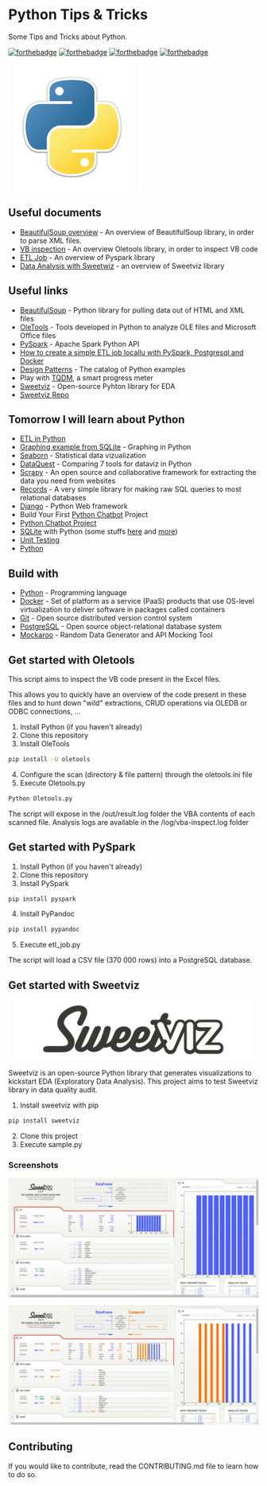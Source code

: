 # Python Tips & Tricks

Some Tips and Tricks about Python.

[![forthebadge](https://forthebadge.com/images/badges/made-with-python.svg)](http://forthebadge.com)  [![forthebadge](https://forthebadge.com/images/badges/contains-technical-debt.svg)](http://forthebadge.com)  [![forthebadge](https://forthebadge.com/images/badges/check-it-out.svg)](http://forthebadge.com)  [![forthebadge](https://forthebadge.com/images/badges/built-with-love.svg)](http://forthebadge.com)

![Python](./images/python-logo-256.png)

## Useful documents

* [BeautifulSoup overview](./scripts/XmlParser.py) - An overview of BeautifulSoup library, in order to parse XML files.
* [VB inspection](./scripts/Oletools.py) - An overview Oletools library, in order to inspect VB code
* [ETL Job](./scripts/etl_job.py) - An overview of Pyspark library
* [Data Analysis with Sweetwiz](./scripts/sample.py) - an overview of Sweetviz library

## Useful links

* [BeautifulSoup](https://www.crummy.com/software/BeautifulSoup/bs4/doc/) - Python library for pulling data out of HTML and XML files
* [OleTools](http://www.decalage.info/python/oletools) - Tools developed in Python to analyze OLE files and Microsoft Office files
* [PySpark](https://pypi.org/project/pyspark/) - Apache Spark Python API
* [How to create a simple ETL job locallu with PySpark, Postgresql and Docker](https://itnext.io/how-to-create-a-simple-etl-job-locally-with-pyspark-postgresql-and-docker-ea53cd43311d?gi=a2a94c46582d)
* [Design Patterns](https://refactoring.guru/design-patterns/python) - The catalog of Python examples
* Play with [TQDM](https://tqdm.github.io/), a smart progress meter
* [Sweetviz](https://pypi.org/project/sweetviz/) - Open-source Pyhton library for EDA
* [Sweetviz Repo](https://github.com/fbdesignpro/sweetviz)

## Tomorrow I will learn about Python

* [ETL in Python](https://towardsdatascience.com/how-to-write-etl-operations-in-python-baffbceeadf4)
* [Graphing example from SQLite](https://pythonprogramming.net/graphing-from-sqlite-database/) - Graphing in Python
* [Seaborn](http://seaborn.pydata.org/) - Statistical data vizualization
* [DataQuest](https://www.dataquest.io/blog/python-data-visualization-libraries/) - Comparing 7 tools for dataviz in Python
* [Scrapy](https://scrapy.org/) - An open source and collaborative framework for extracting the data you need from websites
* [Records](https://github.com/kennethreitz-archive/records) - A very simple library for making raw SQL queries to most relational databases
* [Django](https://www.djangoproject.com/) - Python Web framework
* Build Your First [Python Chatbot](https://dzone.com/articles/python-chatbot-project-build-your-first-python-pro) Project
* [Python Chatbot Project](https://data-flair.training/blogs/python-chatbot-project/)
* [SQLite](https://www.sqlitetutorial.net/sqlite-python/insert/) with Python (some stuffs [here](https://zestedesavoir.com/tutoriels/1294/des-bases-de-donnees-en-python-avec-sqlite3/) and [more](https://docs.python.org/2/library/sqlite3.html))
* [Unit Testing](https://docs.python.org/fr/3/library/unittest.html)
* [Python](https://openclassrooms.com/fr/courses/235344-apprenez-a-programmer-en-python/232721-apprehendez-les-classes)

## Build with

* [Python](https://www.python.org/) - Programming language
* [Docker](https://www.docker.com/) - Set of platform as a service (PaaS) products that use OS-level virtualization to deliver software in packages called containers
* [Git](https://git-scm.com) - Open source distributed version control system
* [PostgreSQL](https://www.postgresql.org) - Open source object-relational database system
* [Mockaroo](https://www.mockaroo.com/) - Random Data Generator and API Mocking Tool

## Get started with Oletools

This script aims to inspect the VB code present in the Excel files.

This allows you to quickly have an overview of the code present in these files and to hunt down "wild" extractions, CRUD operations via OLEDB or ODBC connections, ...

1. Install Python (if you haven't already)
2. Clone this repository
3. Install OleTools

```bat
pip install -U oletools
```

4. Configure the scan (directory & file pattern) through the oletools.ini file
5. Execute Oletools.py

```bat
Python Oletools.py
```

The script will expose in the /out/result.log folder the VBA contents of each scanned file.
Analysis logs are available in the /log/vba-inspect.log folder

## Get started with PySpark

1. Install Python (if you haven't already)
2. Clone this repository
3. Install PySpark

```bat
pip install pyspark
```

4. Install PyPandoc

```bat
pip install pypandoc
```
5. Execute etl_job.py

The script will load a CSV file (370 000 rows) into a PostgreSQL database.

## Get started with Sweetviz

![Sweetviz](./images/sweetviz-logo-128.png)

Sweetviz is an open-source Python library that generates visualizations to kickstart EDA (Exploratory Data Analysis).
This project aims to test Sweetviz library in data quality audit.

1. Install sweetviz with pip

```bat
pip install sweetviz
```

2. Clone this project
3. Execute sample.py

### Screenshots

![Analysis](./images/sweetviz-analyse.png)

![Comparaison](./images/sweetviz-comparaison.png)

## Contributing

If you would like to contribute, read the CONTRIBUTING.md file to learn how to do so.

